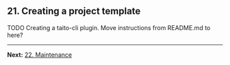 ## 21. Creating a project template

TODO Creating a taito-cli plugin. Move instructions from README.md to here?

---

**Next:** [22. Maintenance](22-maintenance.md)
